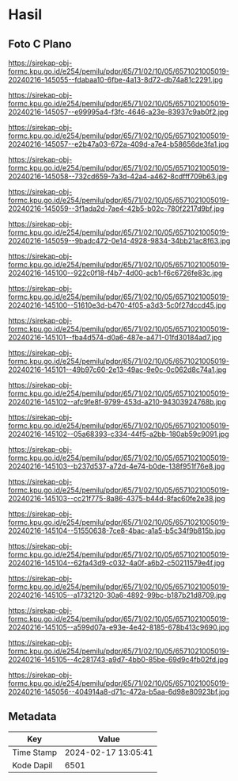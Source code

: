 # Hasil

## Foto C Plano

https://sirekap-obj-formc.kpu.go.id/e254/pemilu/pdpr/65/71/02/10/05/6571021005019-20240216-145055--fdabaa10-6fbe-4a13-8d72-db74a81c2291.jpg

https://sirekap-obj-formc.kpu.go.id/e254/pemilu/pdpr/65/71/02/10/05/6571021005019-20240216-145057--e99995a4-f3fc-4646-a23e-83937c9ab0f2.jpg

https://sirekap-obj-formc.kpu.go.id/e254/pemilu/pdpr/65/71/02/10/05/6571021005019-20240216-145057--e2b47a03-672a-409d-a7e4-b58656de3fa1.jpg

https://sirekap-obj-formc.kpu.go.id/e254/pemilu/pdpr/65/71/02/10/05/6571021005019-20240216-145058--732cd659-7a3d-42a4-a462-8cdfff709b63.jpg

https://sirekap-obj-formc.kpu.go.id/e254/pemilu/pdpr/65/71/02/10/05/6571021005019-20240216-145059--3f1ada2d-7ae4-42b5-b02c-780f2217d9bf.jpg

https://sirekap-obj-formc.kpu.go.id/e254/pemilu/pdpr/65/71/02/10/05/6571021005019-20240216-145059--9badc472-0e14-4928-9834-34bb21ac8f63.jpg

https://sirekap-obj-formc.kpu.go.id/e254/pemilu/pdpr/65/71/02/10/05/6571021005019-20240216-145100--922c0f18-f4b7-4d00-acb1-f6c6726fe83c.jpg

https://sirekap-obj-formc.kpu.go.id/e254/pemilu/pdpr/65/71/02/10/05/6571021005019-20240216-145100--51610e3d-b470-4f05-a3d3-5c0f27dccd45.jpg

https://sirekap-obj-formc.kpu.go.id/e254/pemilu/pdpr/65/71/02/10/05/6571021005019-20240216-145101--fba4d574-d0a6-487e-a471-01fd30184ad7.jpg

https://sirekap-obj-formc.kpu.go.id/e254/pemilu/pdpr/65/71/02/10/05/6571021005019-20240216-145101--49b97c60-2e13-49ac-9e0c-0c062d8c74a1.jpg

https://sirekap-obj-formc.kpu.go.id/e254/pemilu/pdpr/65/71/02/10/05/6571021005019-20240216-145102--afc9fe8f-9799-453d-a210-94303924768b.jpg

https://sirekap-obj-formc.kpu.go.id/e254/pemilu/pdpr/65/71/02/10/05/6571021005019-20240216-145102--05a68393-c334-44f5-a2bb-180ab59c9091.jpg

https://sirekap-obj-formc.kpu.go.id/e254/pemilu/pdpr/65/71/02/10/05/6571021005019-20240216-145103--b237d537-a72d-4e74-b0de-138f951f76e8.jpg

https://sirekap-obj-formc.kpu.go.id/e254/pemilu/pdpr/65/71/02/10/05/6571021005019-20240216-145103--cc21f775-8a86-4375-b44d-8fac60fe2e38.jpg

https://sirekap-obj-formc.kpu.go.id/e254/pemilu/pdpr/65/71/02/10/05/6571021005019-20240216-145104--51550638-7ce8-4bac-a1a5-b5c34f9b815b.jpg

https://sirekap-obj-formc.kpu.go.id/e254/pemilu/pdpr/65/71/02/10/05/6571021005019-20240216-145104--62fa43d9-c032-4a0f-a6b2-c50211579e4f.jpg

https://sirekap-obj-formc.kpu.go.id/e254/pemilu/pdpr/65/71/02/10/05/6571021005019-20240216-145105--a1732120-30a6-4892-99bc-b187b21d8709.jpg

https://sirekap-obj-formc.kpu.go.id/e254/pemilu/pdpr/65/71/02/10/05/6571021005019-20240216-145105--a599d07a-e93e-4e42-8185-678b413c9690.jpg

https://sirekap-obj-formc.kpu.go.id/e254/pemilu/pdpr/65/71/02/10/05/6571021005019-20240216-145105--4c281743-a9d7-4bb0-85be-69d9c4fb02fd.jpg

https://sirekap-obj-formc.kpu.go.id/e254/pemilu/pdpr/65/71/02/10/05/6571021005019-20240216-145056--404914a8-d71c-472a-b5aa-6d98e80923bf.jpg


## Metadata

| Key        | Value               |
| ---------- | ------------------- |
| Time Stamp | 2024-02-17 13:05:41 |
| Kode Dapil | 6501                |




